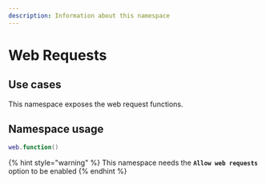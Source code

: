 ```yaml
---
description: Information about this namespace
---
```


# Web Requests

## Use cases

This namespace exposes the web request functions.

## Namespace usage

```lua
web.function()
```

{% hint style="warning" %}
This namespace needs the **`Allow web requests`** option to be enabled
{% endhint %}


